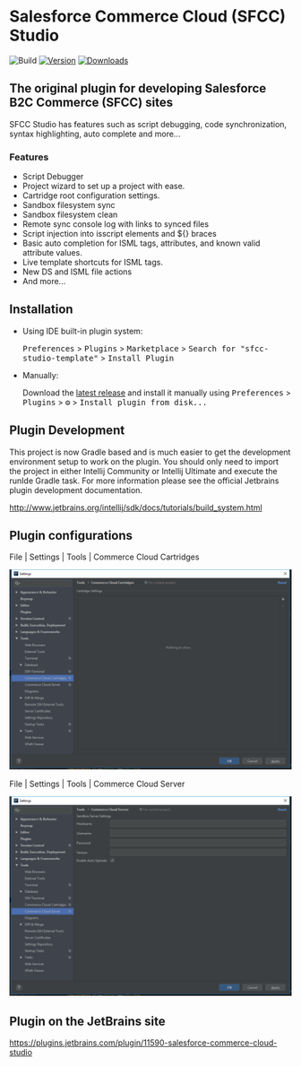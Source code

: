 # Salesforce Commerce Cloud (SFCC) Studio

![Build](https://github.com/nek4life/sfcc-studio/workflows/Build/badge.svg)
[![Version](https://img.shields.io/jetbrains/plugin/v/11590.svg)](https://plugins.jetbrains.com/plugin/11590-salesforce-commerce-cloud-sfcc-studio)
[![Downloads](https://img.shields.io/jetbrains/plugin/d/11590.svg)](https://plugins.jetbrains.com/plugin/11590-salesforce-commerce-cloud-sfcc-studio)

<!-- Plugin description -->
## The original plugin for developing Salesforce B2C Commerce (SFCC) sites</h2>

SFCC Studio has features such as script debugging, code synchronization, syntax highlighting, auto complete and more...

### Features
 * Script Debugger
 * Project wizard to set up a project with ease.
 * Cartridge root configuration settings.
 * Sandbox filesystem sync
 * Sandbox filesystem clean
 * Remote sync console log with links to synced files
 * Script injection into isscript elements and ${} braces
 * Basic auto completion for ISML tags, attributes, and known valid attribute values.
 * Live template shortcuts for ISML tags.
 * New DS and ISML file actions
 * And more...

<!-- Plugin description end -->

## Installation

- Using IDE built-in plugin system:

  <kbd>Preferences</kbd> > <kbd>Plugins</kbd> > <kbd>Marketplace</kbd> > <kbd>Search for "sfcc-studio-template"</kbd> >
  <kbd>Install Plugin</kbd>

- Manually:

  Download the [latest release](https://github.com/nek4life/sfcc-studio-template/releases/latest) and install it manually using
  <kbd>Preferences</kbd> > <kbd>Plugins</kbd> > <kbd>⚙️</kbd> > <kbd>Install plugin from disk...</kbd>
  
 ## Plugin Development
 
 This project is now Gradle based and is much easier to get the development 
 environment setup to work on the plugin. You should only need to import the 
 project in either Intellij Community or Intellij Ultimate and execute the runIde
 Gradle task. For more information please see the official Jetbrains plugin
 development documentation. 
 
 http://www.jetbrains.org/intellij/sdk/docs/tutorials/build_system.html
 
 ## Plugin configurations
 File | Settings | Tools | Commerce Cloud Cartridges

 ![Commerce Cloud Cartridges](_img/Commerce_Cloud_Cartridges.png)

 File | Settings | Tools | Commerce Cloud Server

 ![Commerce Cloud Server](_img/Commerce_Cloud_Server.png)
 
 
 ## Plugin on the JetBrains site
 https://plugins.jetbrains.com/plugin/11590-salesforce-commerce-cloud-studio
